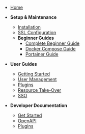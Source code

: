 - [Home](/)

- **Setup & Maintenance**

  - [Installation](setup/installation.md)
  - [SSL Configuration](setup/ssl-configuration.md)
  - **Beginner Guides**
    - [Complete Beginner Guide](setup/beginner-guide.md)
    - [Docker Compose Guide](setup/docker-compose-guide.md)
    - [Portainer Guide](setup/portainer-guide.md)

- **User Guides**

  - [Getting Started](user/getting-started.md)
  - [User Management](user/user-management.md)
  - [Plugins](user/plugins.md)
  - [Resource Take-Over](user/resource-takeover.md)
  - [SSO](user/sso-providers.md)

- **Developer Documentation**

  - [Get Started](developer/get-started.md)
  - [OpenAPI](developer/openapi.md)
  - [Plugins](developer/plugins.md)
